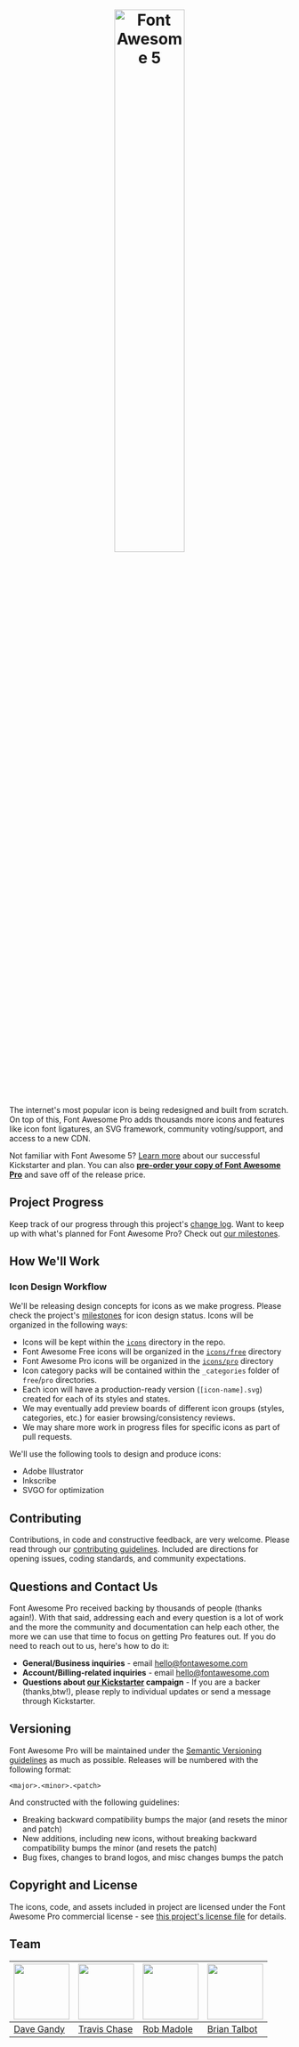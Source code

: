 <h1 align="center"><img src="https://img.fortawesome.com/349cfdf6/gh-logo.svg" alt="Font Awesome 5" width="50%"></h1>

The internet's most popular icon is being redesigned and built from scratch. On top of this, Font Awesome Pro adds thousands more icons and features like icon font ligatures, an SVG framework, community voting/support, and access to a new CDN.

Not familiar with Font Awesome 5? [Learn more](https://www.kickstarter.com/projects/232193852/font-awesome-5) about our successful Kickstarter and plan. You can also **[pre-order your copy of Font Awesome Pro](http://five.fontawesome.io/)** and save off of the release price.

## Project Progress
Keep track of our progress through this project's [change log](https://github.com/FortAwesome/Font-Awesome-Pro/blob/master/CHANGELOG.md). Want to keep up with what's planned for Font Awesome Pro? Check out [our milestones](https://github.com/FortAwesome/Font-Awesome-Pro/milestones?direction=asc&sort=due_date&state=open).

## How We'll Work

### Icon Design Workflow

We'll be releasing design concepts for icons as we make progress. Please check the project's [milestones](https://github.com/FortAwesome/Font-Awesome-Pro/milestones?direction=asc&sort=due_date&state=open) for icon design status. Icons will be organized in the following ways:

* Icons will be kept within the [`icons`](ttps://github.com/FortAwesome/Font-Awesome-Pro/blob/master/icons) directory in the repo.
* Font Awesome Free icons will be organized in the [`icons/free`](ttps://github.com/FortAwesome/Font-Awesome-Pro/blob/master/icons) directory
* Font Awesome Pro icons will be organized in the [`icons/pro`](ttps://github.com/FortAwesome/Font-Awesome-Pro/blob/master/icons/free) directory
* Icon category packs will be contained within the `_categories` folder of `free`/`pro` directories.
* Each icon will have a production-ready version (`[icon-name].svg`) created for each of its styles and states.
* We may eventually add preview boards of different icon groups (styles, categories, etc.) for easier browsing/consistency reviews.
* We may share more work in progress files for specific icons as part of pull requests.

We'll use the following tools to design and produce icons:

* Adobe Illustrator
* Inkscribe
* SVGO for optimization

## Contributing
Contributions, in code and constructive feedback, are very welcome. Please read through our [contributing guidelines](https://github.com/FortAwesome/Font-Awesome-Pro/blob/master/CONTRIBUTING.md).
Included are directions for opening issues, coding standards, and community expectations.


## Questions and Contact Us
Font Awesome Pro received backing by thousands of people (thanks again!). With that said, addressing each and every question is a lot of work and the more the community and documentation can help each other, the more we can use that time to focus on getting Pro features out. If you do need to reach out to us, here's how to do it:

* **General/Business inquiries** - email hello@fontawesome.com
* **Account/Billing-related inquiries** - email hello@fontawesome.com
* **Questions about [our Kickstarter](https://www.kickstarter.com/projects/232193852/font-awesome-5) campaign** - If you are a backer (thanks,btw!), please reply to individual updates or send a message through Kickstarter.

## Versioning
Font Awesome Pro will be maintained under the [Semantic Versioning guidelines](http://semver.org) as much as possible. Releases will be numbered
with the following format:

`<major>.<minor>.<patch>`

And constructed with the following guidelines:

* Breaking backward compatibility bumps the major (and resets the minor and patch)
* New additions, including new icons, without breaking backward compatibility bumps the minor (and resets the patch)
* Bug fixes, changes to brand logos, and misc changes bumps the patch

## Copyright and License
The icons, code, and assets included in project are licensed under the Font Awesome Pro commercial license - see [this project's license file](https://github.com/FortAwesome/Font-Awesome-Pro/blob/master/LICENSE.md) for details.


## Team
[<img src="https://img.fortawesome.com/349cfdf6/dave-pixelated-800.png" alt="" height="100">](https://github.com/davegandy) | [<img src="https://img.fortawesome.com/349cfdf6/travis-pixelated-800.png" alt="" height="100">](https://github.com/supercodepoet) | [<img src="https://img.fortawesome.com/349cfdf6/rob-pixelated-800.png" alt="" height="100">](https://github.com/robmadole) | [<img src="https://img.fortawesome.com/349cfdf6/brian-pixelated-800.png" alt="" height="100">](https://github.com/talbs)
---|---|---|---
[Dave Gandy](https://github.com/davegandy) | [Travis Chase](https://github.com/supercodepoet) | [Rob Madole](https://github.com/robmadole) | [Brian Talbot](https://github.com/talbs)
